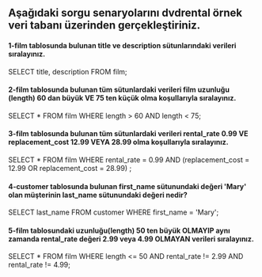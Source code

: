 ## Aşağıdaki sorgu senaryolarını dvdrental örnek veri tabanı üzerinden gerçekleştiriniz.

#### 1-film tablosunda bulunan title ve description sütunlarındaki verileri sıralayınız.
SELECT title, description FROM film;
#### 2-film tablosunda bulunan tüm sütunlardaki verileri film uzunluğu (length) 60 dan büyük VE 75 ten küçük olma koşullarıyla sıralayınız.
SELECT * FROM film WHERE length > 60 AND length < 75;
#### 3-film tablosunda bulunan tüm sütunlardaki verileri rental_rate 0.99 VE replacement_cost 12.99 VEYA 28.99 olma koşullarıyla sıralayınız.
SELECT * FROM film WHERE rental_rate = 0.99 AND (replacement_cost = 12.99 OR replacement_cost = 28.99) ;
#### 4-customer tablosunda bulunan first_name sütunundaki değeri 'Mary' olan müşterinin last_name sütunundaki değeri nedir?
SELECT last_name FROM customer WHERE first_name = 'Mary';
#### 5-film tablosundaki uzunluğu(length) 50 ten büyük OLMAYIP aynı zamanda rental_rate değeri 2.99 veya 4.99 OLMAYAN verileri sıralayınız.
SELECT * FROM film WHERE length <= 50 AND rental_rate != 2.99 AND rental_rate != 4.99;